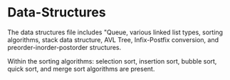 # Data-Structures

The data structures file includes "Queue, various linked list types, sorting algorithms, stack data structure, AVL Tree, Infix-Postfix conversion, and preorder-inorder-postorder structures.

Within the sorting algorithms: selection sort, insertion sort, bubble sort, quick sort, and merge sort algorithms are present.
